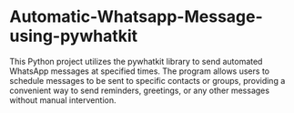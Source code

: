 # Automatic-Whatsapp-Message-using-pywhatkit
This Python project utilizes the pywhatkit library to send automated WhatsApp messages at specified times. The program allows users to schedule messages to be sent to specific contacts or groups, providing a convenient way to send reminders, greetings, or any other messages without manual intervention.
